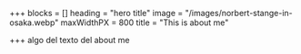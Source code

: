 +++
blocks = []
heading = "hero title"
image = "/images/norbert-stange-in-osaka.webp"
maxWidthPX = 800
title = "This is about me"

+++
algo del texto del about me